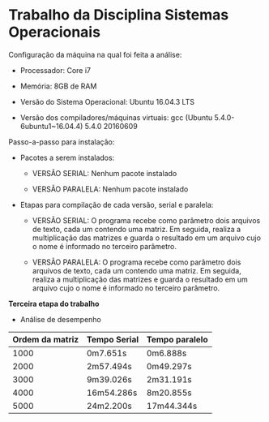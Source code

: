 # Trabalho da Disciplina Sistemas Operacionais

Configuração da máquina na qual foi feita a análise:

- Processador: Core i7 

- Memória: 8GB de RAM

- Versão do Sistema Operacional: Ubuntu 16.04.3 LTS

- Versão dos compiladores/máquinas virtuais: gcc (Ubuntu 5.4.0-6ubuntu1~16.04.4) 5.4.0 20160609

Passo-a-passo para instalação:
	
- Pacotes a serem instalados: 

	- VERSÃO SERIAL: Nenhum pacote instalado
	
	- VERSÃO PARALELA: Nenhum pacote instalado
	
- Etapas para compilação de cada versão, serial e paralela:

	- VERSÃO SERIAL: O programa recebe como parâmetro dois arquivos de texto, cada um contendo uma matriz. Em seguida, realiza a multiplicação das matrizes e guarda o resultado em um arquivo cujo o nome é informado no terceiro parâmetro. 

	- VERSÃO PARALELA: O programa recebe como parâmetro dois arquivos de texto, cada um contendo uma matriz. Em seguida, realiza a multiplicação das matrizes e guarda o resultado em um arquivo cujo o nome é informado no terceiro parâmetro. 

**Terceira etapa do trabalho**

- Análise de desempenho

**Ordem da matriz** |**Tempo Serial** |**Tempo paralelo**
--------------------|-----------------|------------------------
1000		    |	0m7.651s      |	   0m6.888s
2000		    |	2m57.494s     |	   0m49.297s
3000		    |	9m39.026s     |	   2m31.191s
4000		    |	16m54.286s    |	   8m20.855s
5000		    |	24m2.200s     |	   17m44.344s


